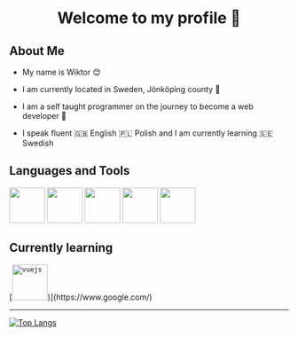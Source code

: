 
<h1 align="center">Welcome to my profile 👋</h1>

## About Me
          
* My name is Wiktor 😊

* I am currently located in Sweden, Jönköping county 💯

* I am a self taught programmer on the journey to become a web developer 🚀

* I speak fluent 🇬🇧 English 🇵🇱 Polish and I am currently learning 🇸🇪 Swedish

## Languages and Tools
<div>
<code><img src="https://cdn.jsdelivr.net/gh/devicons/devicon/icons/python/python-original.svg"  width="64" height="64" class="hovertext"/></code>
<code><img src="https://cdn.jsdelivr.net/gh/devicons/devicon/icons/javascript/javascript-original.svg"  width="64" height="64"/></code>
<code><img src="https://cdn.jsdelivr.net/gh/devicons/devicon/icons/typescript/typescript-original.svg"  width="64" height="64"/></code>
<code><img src="https://cdn.jsdelivr.net/gh/devicons/devicon/icons/mongodb/mongodb-original.svg"  width="64" height="64"/></code>
<code><img src="https://cdn.jsdelivr.net/gh/devicons/devicon/icons/linux/linux-original.svg" width="64" height="64"/></code>
</div>

## Currently learning
<div>
[<code><img alt="vuejs" src="https://cdn.jsdelivr.net/gh/devicons/devicon/icons/vuejs/vuejs-original-wordmark.svg" width="64" height="64"/></code>)](https://www.google.com/)
          

</div>

<hr>

[![Top Langs](https://github-readme-stats.vercel.app/api/top-langs/?username=anuraghazra&layout=compact)](https://github.com/anuraghazra/github-readme-stats)

          
 

<!--
**wiktor-falek/wiktor-falek** is a ✨ _special_ ✨ repository because its `README.md` (this file) appears on your GitHub profile.

Here are some ideas to get you started:

- 🔭 I’m currently working on ...
- 🌱 I’m currently learning ...
- 👯 I’m looking to collaborate on ...
- 🤔 I’m looking for help with ...
- 💬 Ask me about ...
- 📫 How to reach me: ...
- 😄 Pronouns: ...
- ⚡ Fun fact: ...
-->

